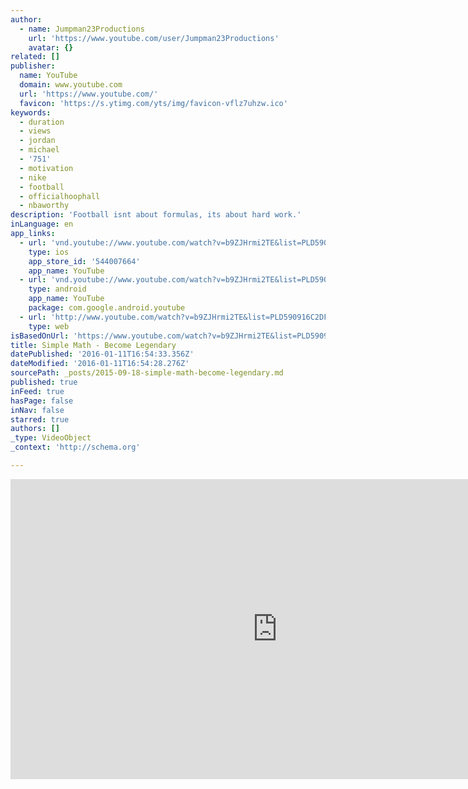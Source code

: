 ```yaml
---
author:
  - name: Jumpman23Productions
    url: 'https://www.youtube.com/user/Jumpman23Productions'
    avatar: {}
related: []
publisher:
  name: YouTube
  domain: www.youtube.com
  url: 'https://www.youtube.com/'
  favicon: 'https://s.ytimg.com/yts/img/favicon-vflz7uhzw.ico'
keywords:
  - duration
  - views
  - jordan
  - michael
  - '751'
  - motivation
  - nike
  - football
  - officialhoophall
  - nbaworthy
description: 'Football isnt about formulas, its about hard work.'
inLanguage: en
app_links:
  - url: 'vnd.youtube://www.youtube.com/watch?v=b9ZJHrmi2TE&list=PLD590916C2DFDFBD9&index=4&feature=applinks'
    type: ios
    app_store_id: '544007664'
    app_name: YouTube
  - url: 'vnd.youtube://www.youtube.com/watch?v=b9ZJHrmi2TE&list=PLD590916C2DFDFBD9&index=4&feature=applinks'
    type: android
    app_name: YouTube
    package: com.google.android.youtube
  - url: 'http://www.youtube.com/watch?v=b9ZJHrmi2TE&list=PLD590916C2DFDFBD9&index=4&feature=applinks'
    type: web
isBasedOnUrl: 'https://www.youtube.com/watch?v=b9ZJHrmi2TE&list=PLD590916C2DFDFBD9&index=4'
title: Simple Math - Become Legendary
datePublished: '2016-01-11T16:54:33.356Z'
dateModified: '2016-01-11T16:54:28.276Z'
sourcePath: _posts/2015-09-18-simple-math-become-legendary.md
published: true
inFeed: true
hasPage: false
inNav: false
starred: true
authors: []
_type: VideoObject
_context: 'http://schema.org'

---
```

<iframe src="https://cdn.embedly.com/widgets/media.html?src=https%3A%2F%2Fwww.youtube.com%2Fembed%2Fvideoseries%3Flist%3DPLD590916C2DFDFBD9&amp;url=https%3A%2F%2Fwww.youtube.com%2Fwatch%3Fv%3Db9ZJHrmi2TE%26list%3DPLD590916C2DFDFBD9%26index%3D4&amp;image=https%3A%2F%2Fi.ytimg.com%2Fvi%2Fb9ZJHrmi2TE%2Fhqdefault.jpg&amp;key=b7d04c9b404c499eba89ee7072e1c4f7&amp;type=text%2Fhtml&amp;schema=youtube" width="854" height="480" scrolling="no" frameborder="0" allowfullscreen="allowfullscreen" style=""></iframe>